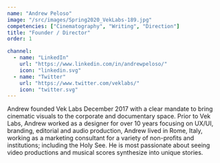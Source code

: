 ```yaml
---
name: "Andrew Peloso"
image: "/src/images/Spring2020_VekLabs-189.jpg"
competencies: ["Cinematography", "Writing", "Direction"]
title: "Founder / Director"
order: 1

channel:
  - name: "LinkedIn"
    url: "https://www.linkedin.com/in/andrewpeloso/"
    icon: "linkedin.svg"
  - name: "Twitter"
    url: "https://www.twitter.com/veklabs/"
    icon: "twitter.svg"
---
```


Andrew founded Vek Labs December 2017 with a clear mandate to bring cinematic visuals to the corporate and documentary space. Prior to Vek Labs, Andrew worked as a designer for over 10 years focusing on UX/UI, branding, editorial and audio production, Andrew lived in Rome, Italy, working as a marketing consultant for a variety of non-profits and institutions; including the Holy See. He is most passionate about seeing video productions and musical scores synthesize into unique stories.
